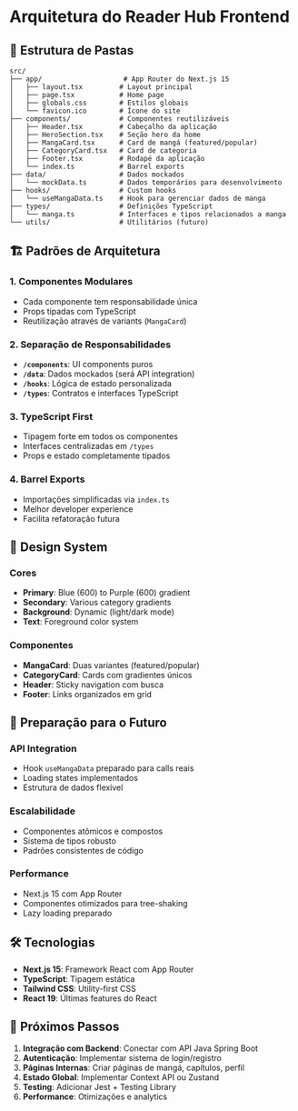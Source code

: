 # Arquitetura do Reader Hub Frontend

## 📁 Estrutura de Pastas

```
src/
├── app/                    # App Router do Next.js 15
│   ├── layout.tsx         # Layout principal
│   ├── page.tsx           # Home page
│   ├── globals.css        # Estilos globais
│   └── favicon.ico        # Ícone do site
├── components/            # Componentes reutilizáveis
│   ├── Header.tsx         # Cabeçalho da aplicação
│   ├── HeroSection.tsx    # Seção hero da home
│   ├── MangaCard.tsx      # Card de mangá (featured/popular)
│   ├── CategoryCard.tsx   # Card de categoria
│   ├── Footer.tsx         # Rodapé da aplicação
│   └── index.ts           # Barrel exports
├── data/                  # Dados mockados
│   └── mockData.ts        # Dados temporários para desenvolvimento
├── hooks/                 # Custom hooks
│   └── useMangaData.ts    # Hook para gerenciar dados de manga
├── types/                 # Definições TypeScript
│   └── manga.ts           # Interfaces e tipos relacionados a manga
└── utils/                 # Utilitários (futuro)
```

## 🏗️ Padrões de Arquitetura

### 1. **Componentes Modulares**
- Cada componente tem responsabilidade única
- Props tipadas com TypeScript
- Reutilização através de variants (`MangaCard`)

### 2. **Separação de Responsabilidades**
- **`/components`**: UI components puros
- **`/data`**: Dados mockados (será API integration)
- **`/hooks`**: Lógica de estado personalizada
- **`/types`**: Contratos e interfaces TypeScript

### 3. **TypeScript First**
- Tipagem forte em todos os componentes
- Interfaces centralizadas em `/types`
- Props e estado completamente tipados

### 4. **Barrel Exports**
- Importações simplificadas via `index.ts`
- Melhor developer experience
- Facilita refatoração futura

## 🎨 Design System

### Cores
- **Primary**: Blue (600) to Purple (600) gradient
- **Secondary**: Various category gradients
- **Background**: Dynamic (light/dark mode)
- **Text**: Foreground color system

### Componentes
- **MangaCard**: Duas variantes (featured/popular)
- **CategoryCard**: Cards com gradientes únicos
- **Header**: Sticky navigation com busca
- **Footer**: Links organizados em grid

## 🔮 Preparação para o Futuro

### API Integration
- Hook `useMangaData` preparado para calls reais
- Loading states implementados
- Estrutura de dados flexível

### Escalabilidade
- Componentes atômicos e compostos
- Sistema de tipos robusto
- Padrões consistentes de código

### Performance
- Next.js 15 com App Router
- Componentes otimizados para tree-shaking
- Lazy loading preparado

## 🛠️ Tecnologias

- **Next.js 15**: Framework React com App Router
- **TypeScript**: Tipagem estática
- **Tailwind CSS**: Utility-first CSS
- **React 19**: Últimas features do React

## 📝 Próximos Passos

1. **Integração com Backend**: Conectar com API Java Spring Boot
2. **Autenticação**: Implementar sistema de login/registro
3. **Páginas Internas**: Criar páginas de mangá, capítulos, perfil
4. **Estado Global**: Implementar Context API ou Zustand
5. **Testing**: Adicionar Jest + Testing Library
6. **Performance**: Otimizações e analytics 